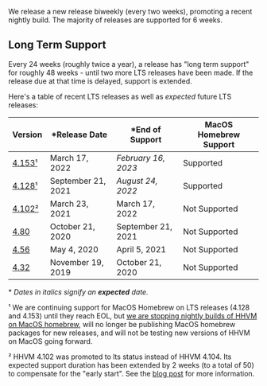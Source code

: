 We release a new release biweekly (every two weeks), promoting a recent
nightly build. The majority of releases are supported for 6 weeks.

## Long Term Support

Every 24 weeks (roughly twice a year), a release has "long term support" for
roughly 48 weeks - until two more LTS releases have been made. If the release
due at that time is delayed, support is extended.

Here's a table of recent LTS releases as well as *expected* future LTS releases:

| Version |    \*Release Date       |    \*End of Support       |      MacOS Homebrew Support       |
| ------- | ----------------------- | ------------------------- | --------------------------------- |
| [4.153¹](https://hhvm.com/blog/2022/03/17/hhvm-4.153.html) | March 17, 2022        | *February 16, 2023*      | Supported     |
| [4.128¹](https://hhvm.com/blog/2021/09/21/hhvm-4.128.html) | September 21, 2021    | *August 24, 2022*        | Supported     |
| [4.102²](https://hhvm.com/blog/2021/03/23/hhvm-4.102.html) | March 23, 2021        | March 17, 2022           | Not Supported |
| [4.80](https://hhvm.com/blog/2020/10/21/hhvm-4.80.html)    | October 21, 2020      | September 21, 2021       | Not Supported |
| [4.56](https://hhvm.com/blog/2020/05/04/hhvm-4.56.html)    | May 4, 2020           | April 5, 2021            | Not Supported |
| [4.32](https://hhvm.com/blog/2019/11/19/hhvm-4.32.html)    | November 19, 2019     | October 21, 2020         | Not Supported |


\* *Dates in italics signify an **expected** date.*

¹ We are continuing support for MacOS Homebrew on LTS releases (4.128 and 4.153) until they reach EOL, but [we are stopping nightly builds of HHVM on MacOS homebrew](https://hhvm.com/blog/2022/06/17/deprecating-homebrew.html), will no longer be publishing MacOS homebrew packages for new releases, and will not be testing new versions of HHVM on MacOS going forward.

² HHVM 4.102 was promoted to lts status instead of HHVM 4.104. Its expected support duration has been extended by 2 weeks (to a total of 50) to compensate for the "early start". See the [blog post](https://hhvm.com/blog/2021/03/29/extending-hhvm-4.102-support.html) for more information.